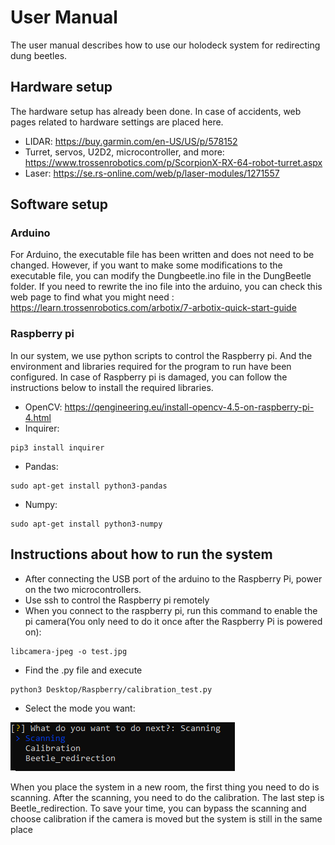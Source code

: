 # User Manual

The user manual describes how to use our holodeck system for redirecting dung beetles.

## Hardware setup
The hardware setup has already been done. In case of accidents, web pages related to hardware settings are placed here.
- LIDAR: https://buy.garmin.com/en-US/US/p/578152
- Turret, servos, U2D2, microcontroller, and more: https://www.trossenrobotics.com/p/ScorpionX-RX-64-robot-turret.aspx
- Laser: https://se.rs-online.com/web/p/laser-modules/1271557

## Software setup
### Arduino
For Arduino, the executable file has been written and does not need to be changed. However, if you want to make some modifications to the executable file, you can modify the Dungbeetle.ino file in the DungBeetle folder. If you need to rewrite the ino file into the arduino, you can check this web page to find what you might need : https://learn.trossenrobotics.com/arbotix/7-arbotix-quick-start-guide
### Raspberry pi
In our system, we use python scripts to control the Raspberry pi. And the environment and libraries required for the program to run have been configured. In case of Raspberry pi is damaged, you can follow the instructions below to install the required libraries.
- OpenCV: https://qengineering.eu/install-opencv-4.5-on-raspberry-pi-4.html
- Inquirer: 
```
pip3 install inquirer
```
- Pandas:
```
sudo apt-get install python3-pandas
```
- Numpy:
```
sudo apt-get install python3-numpy
```
## Instructions about how to run the system
- After connecting the USB port of the arduino to the Raspberry Pi, power on the two microcontrollers.
- Use ssh to control the Raspberry pi remotely
- When you connect to the raspberry pi, run this command to enable the pi camera(You only need to do it once after the Raspberry Pi is powered on):
```
libcamera-jpeg -o test.jpg
```
- Find the .py file and execute
```
python3 Desktop/Raspberry/calibration_test.py
```
- Select the mode you want:

![figure1](doc/choices.png)

When you place the system in a new room, the first thing you need to do is scanning. After the scanning, you need to do the calibration. The last step is Beetle_redirection. To save your time, you can bypass the scanning and choose calibration if the camera is moved but the system is still in the same place






